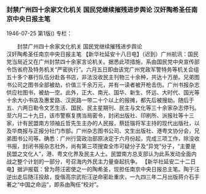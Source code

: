 ### 封禁广州四十余家文化机关  国民党继续摧残进步舆论  汉奸陶希圣任南京中央日报主笔

1946-07-25
第1版()
专栏：

　　封禁广州四十余家文化机关
    国民党继续摧残进步舆论         
    汉奸陶希圣任南京中央日报主笔
    【新华社延安十八日电】（迟到）广州航讯：国民党当局近又在广州封禁四十余家言论机关。据悉此项措施，系由国民党中央宣传部令饬省府及特务机关“严密执行”。六月五日即由该党广州党政军警特务等机关合组五十多个暴行队伍分赴各书店，非法没收民主刊物三十余种，共达十万册。兄弟图书公司之图书全部被劫，价值三千余万元，并有一读者被开枪击伤。广州书报杂志供应社图书，被劫一空。此外，正大、南光、国华、新生、怀远、大时代、国光等十余大小书店及惠爱路、汉民路一带二十个以上的报摊，都先后被搜劫。随后于五、六两日勒令文艺生活、国民、民主星期刊、民主与文化等三十余家杂志停刊。至六月二十九日，该市警察复携当局密令，封闭出版社、印刷所、派报社等十三家，计有民盟南方领袖丘哲先生主办的人民报，蔡廷锴将军主持的现代出版社，以及华商报与正报分社门市部。广州杂志图书公司、文生出版社、港粤文协分会，兄弟图书公司等。确悉：广州行营政治部原决定于六月份起，完成三项工作，除没收书报，封闭书报杂志社外，尚有第三项搜查全市可疑分子及“异党”分子，“主要是民盟之文化人”，港、粤文化界及民主人士。民盟南方总支部认为此系发动全面内战之整个计划的一部分，号召海内外民主力量奋起抗争。
    【新华社延安二十二日电】据沪报载：曾为蒋汪密使之一的陶希圣，现担任南京中央日报总主笔。陶于汪逆出走后随汪投敌，旋偕高宗武衔汪逆命密赴重庆，一九四三年二月出版蒋介石手著之“中国之命运”，即系由陶任“校对”。
